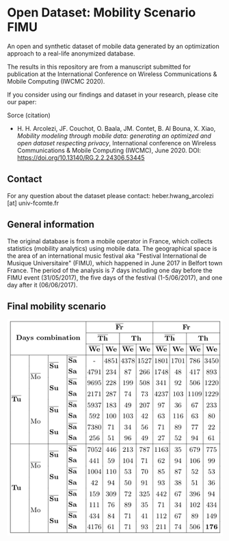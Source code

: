 # Open Dataset: Mobility Scenario FIMU


An open and synthetic dataset of mobile data generated by an optimization approach to a real-life anonymized database.

The results in this repository are from a manuscript submitted for publication at the International Conference on Wireless Communications & Mobile Computing (IWCMC 2020).

If you consider using our findings and dataset in your research, please cite our paper:

Sorce (citation)
- H. H. Arcolezi, JF. Couchot, O. Baala, JM. Contet, B. Al Bouna, X. Xiao, *Mobility modeling through mobile data: generating an optimized and open dataset respecting privacy*, International conference on Wireless Communications & Mobile Computing (IWCMC), June 2020. DOI: https://doi.org/10.13140/RG.2.2.24306.53445

## Contact

For any question about the dataset please contact: heber.hwang_arcolezi [at] univ-fcomte.fr

## General information
The original database is from a mobile operator in France, which collects statistics (mobility analytics) using mobile data. The geographical space is the area of an international music festival aka "Festival International de Musique Universitaire" (FIMU), which happened in June 2017 in Belfort town France. The period of the analysis is 7 days including one day before the FIMU event (31/05/2017), the five days of the festival (1-5/06/2017), and one day after it (06/06/2017). 

## Final mobility scenario
![Final optimized mobility scenario](/Data/Global_MS.png)
